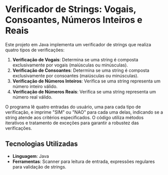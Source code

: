 # Verificador de Strings: Vogais, Consoantes, Números Inteiros e Reais

Este projeto em Java implementa um verificador de strings que realiza quatro tipos de verificações:

1. **Verificação de Vogais**: Determina se uma string é composta exclusivamente por vogais (maiúsculas ou minúsculas).
2. **Verificação de Consoantes**: Determina se uma string é composta exclusivamente por consoantes (maiúsculas ou minúsculas).
3. **Verificação de Números Inteiros**: Verifica se uma string representa um número inteiro válido.
4. **Verificação de Números Reais**: Verifica se uma string representa um número real válido.

O programa lê quatro entradas do usuário, uma para cada tipo de verificação, e imprime "SIM" ou "NAO" para cada uma delas, indicando se a string atende aos critérios especificados. O código utiliza métodos iterativos e tratamento de exceções para garantir a robustez das verificações.

## Tecnologias Utilizadas

- **Linguagem**: Java
- **Ferramentas**: Scanner para leitura de entrada, expressões regulares para validação de strings.

